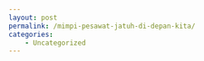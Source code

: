 ```yaml
---
layout: post
permalink: /mimpi-pesawat-jatuh-di-depan-kita/
categories:
    - Uncategorized
---
```


